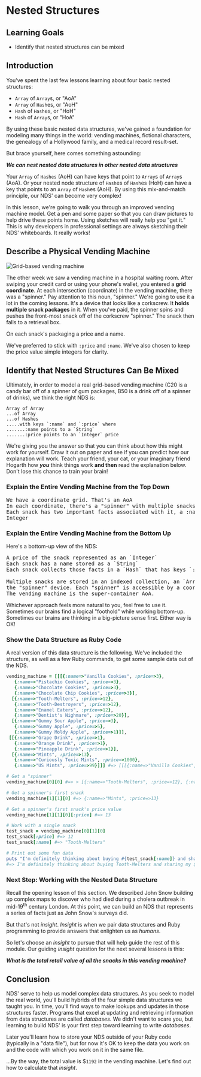 # Nested Structures

## Learning Goals

- Identify that nested structures can be mixed

## Introduction

You've spent the last few lessons learning about four basic nested structures:

* `Array` of `Array`s, or "AoA"
* `Array` of `Hash`es, or "AoH"
* `Hash` of `Hash`es, or "HoH"
* `Hash` of `Array`s, or "HoA"

By using these basic nested data structures, we've gained a foundation for
modeling many things in the world: vending machines, fictional characters,
the genealogy of a Hollywood family, and a medical record result-set.

But brace yourself, here comes something astounding:

***We can nest nested data structures in other nested data structures***

Your `Array` of `Hashes` (AoH) can have keys that point to `Array`s of `Array`s
(AoA). Or your nested node structure of `Hash`es of `Hash`es (HoH) can have a
key that points to an `Array` of `Hash`es (AoH). By using this mix-and-match
principle, our NDS' can become very complex!

In this lesson, we're going to walk you through an improved vending
machine model. Get a pen and some paper so that you can draw
pictures to help drive these points home. Using sketches will really
help you "get it." This is why developers in professional settings are
always sketching their NDS' whiteboards. It really works!

## Describe a Physical Vending Machine

![Grid-based vending machine](https://curriculum-content.s3.amazonaws.com/programming-univbasics-5/nested-arrays-lab/vending_grid.png)

The other week we saw a vending machine in a hospital waiting room. After
swiping your credit card or using your phone's wallet, you entered a **grid
coordinate**.  At each intersection (coordinate) in the vending machine, there
was a "spinner." Pay attention to this noun, "spinner." We're going to use it a
lot in the coming lessons. It's a device that looks like a corkscrew. It
**holds multiple snack packages** in it.  When you've paid, the spinner spins
and pushes the front-most snack off of the corkscrew "spinner." The snack then
falls to a retrieval box.

On each snack's packaging a price and a name.

We've preferred to stick with `:price` and `:name`. We've also chosen to keep
the price value simple integers for clarity.

## Identify that Nested Structures Can Be Mixed

Ultimately, in order to model a real grid-based vending machine (C20 is a candy
bar off of a spinner of gum packages, B50 is a drink off of a spinner of
drinks), we think the right NDS is:

```text
Array of Array
...of Array
...of Hashes
.....with keys `:name` and `:price` where
.......:name points to a `String`
.......:price points to an `Integer` price
```

We're giving you the answer so that you can think about how this might work for
yourself. Draw it out on paper and see if you can predict how our explanation
will work. Teach your friend, your cat, or your imaginary friend Hogarth how ***you***
think things work **and then** read the explanation below. Don't lose this chance
to train your brain!

### Explain the Entire Vending Machine from the Top Down

<pre>
We have a coordinate grid. That's an AoA
In each coordinate, there's a "spinner" with multiple snacks
Each snack has two important facts associated with it, a :name String and a :price
Integer
</pre>

### Explain the Entire Vending Machine from the Bottom Up

Here's a bottom-up view of the NDS:

<pre>
A price of the snack represented as an `Integer`
Each snack has a name stored as a `String`
Each snack collects those facts in a `Hash` that has keys `:name` and `:price`.

Multiple snacks are stored in an indexed collection, an `Array`, that represents
the "spinner" device. Each "spinner" is accessible by a coordinate within an AoA "grid."
The vending machine is the super-container AoA.
</pre>

Whichever approach feels more natural to you, feel free to use it. Sometimes
our brains find a logical "foothold" while working bottom-up. Sometimes our
brains are thinking in a big-picture sense first. Either way is OK!

### Show the Data Structure as Ruby Code

A real version of this data structure is the following. We've included the
structure, as well as a few Ruby commands, to get some sample data out of
the NDS.

```ruby
vending_machine = [[[{:name=>"Vanilla Cookies", :price=>3},
   {:name=>"Pistachio Cookies", :price=>3},
   {:name=>"Chocolate Cookies", :price=>3},
   {:name=>"Chocolate Chip Cookies", :price=>3}],
  [{:name=>"Tooth-Melters", :price=>12},
   {:name=>"Tooth-Destroyers", :price=>12},
   {:name=>"Enamel Eaters", :price=>12},
   {:name=>"Dentist's Nighmare", :price=>20}],
  [{:name=>"Gummy Sour Apple", :price=>3},
   {:name=>"Gummy Apple", :price=>5},
   {:name=>"Gummy Moldy Apple", :price=>1}]],
 [[{:name=>"Grape Drink", :price=>1},
   {:name=>"Orange Drink", :price=>1},
   {:name=>"Pineapple Drink", :price=>1}],
  [{:name=>"Mints", :price=>13},
   {:name=>"Curiously Toxic Mints", :price=>1000},
   {:name=>"US Mints", :price=>99}]]] #=> [[[{:name=>"Vanilla Cookies", :price=>3}, {:name=>"Pistachio Cookies", :price=>3}, {:name=>"Chocolate Cookies", :price=>3}, {:name=>"Chocolate Chip Cookies", :price=>3}], [{:name=>"Tooth-Melters", :price=>12}, {:name=>"Tooth-Destroyers", :price=>12}, {:name=>"Enamel Eaters", :price=>12}, {:name=>"Dentist's Nighmare", :price=>20}], [{:name=>"Gummy Sour Apple", :price=>3}, {:name=>"Gummy Apple", :price=>5}, {:name=>"Gummy Moldy Apple", :price=>1}]], [[{:name=>"Grape Drink", :price=>1}, {:name=>"Orange Drink", :price=>1}, {:name=>"Pineapple Drink", :price=>1}], [{:name=>"Mints", :price=>13}, {:name=>"Curiously Toxic Mints", :price=>1000}, {:name=>"US Mints", :price=>99}]]]

# Get a "spinner"
vending_machine[0][0] #=> > [{:name=>"Tooth-Melters", :price=>12}, {:name=>"Tooth-Destroyers", :price=>12}, {:name=>"Enamel Eaters", :price=>12}, {:name=>"Dentist's Nighmare", :price=>20}]

# Get a spinner's first snack
vending_machine[1][1][0] #=> {:name=>"Mints", :price=>13}

# Get a spinner's first snack's price value
vending_machine[1][1][0][:price] #=> 13

# Work with a single snack
test_snack = vending_machine[0][1][0]
test_snack[:price] #=> 12
test_snack[:name] #=> "Tooth-Melters"

# Print out some fun data
puts "I'm definitely thinking about buying #{test_snack[:name]} and sharing my $#{test_snack[:price]} investment"
#=> I'm definitely thinking about buying Tooth-Melters and sharing my $12 investment
```

### Next Step: Working with the Nested Data Structure

Recall the opening lesson of this section. We described John Snow building up
complex maps to discover who had died during a cholera outbreak in
mid-19<sup>th</sup> century London. At this point, we can build an NDS that
represents a series of facts just as John Snow's surveys did.

But that's not _insight_. _Insight_ is when we pair data structures and Ruby
programming to provide answers that enlighten us as _humans_.

So let's choose an _insight_ to pursue that will help guide the rest of this
module.  Our guiding _insight_ question for the next several lessons is this:

***What is the total retail value of all the snacks in this vending machine?***

## Conclusion

NDS' serve to help us model complex data structures. As you seek to model the
real world, you'll build hybrids of the four simple data structures we taught
you. In time, you'll find ways to make lookups and updates in those structures
faster. Programs that excel at updating and retrieving information from data
structures are called _databases_. We didn't want to scare you, but learning to
build NDS' is your first step toward learning to write _databases_.

Later you'll learn how to store your NDS outside of your Ruby code (typically
in a "data file"), but for now it's OK to keep the data you work on and the
code with which you work on it in the same file.

...By the way, the total value is $`1192` in the vending machine.  Let's
find out how to calculate that _insight_.
